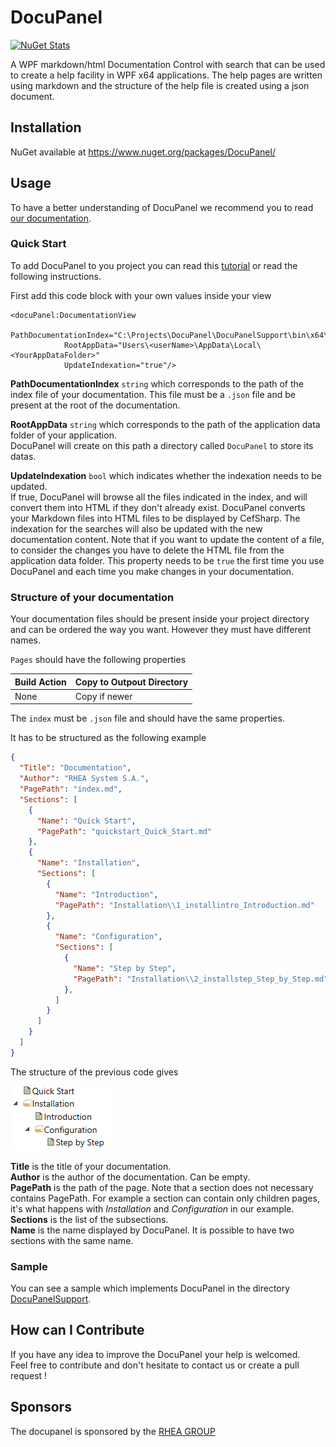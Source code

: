 # DocuPanel #
[![NuGet Stats](https://img.shields.io/badge/nuget-v0.3.0-blue.svg)](https://www.nuget.org/packages/DocuPanel/)

A WPF markdown/html Documentation Control with search that can be used to create a help facility in WPF x64 applications. The help pages are written using markdown and the structure of the help file is created using a json document.

## Installation ##

NuGet available at https://www.nuget.org/packages/DocuPanel/

## Usage ##
To have a better understanding of DocuPanel we recommend you to read [our documentation](https://rheagroup.gitbooks.io/docupanel/).

### Quick Start ###
To add DocuPanel to you project you can read this [tutorial](https://www.codeproject.com/Articles/1177702/Display-your-Markdown-documentation-using-DocuPane) or read the following instructions.

First add this code block with your own values inside your view
``` xaml
<docuPanel:DocumentationView
            PathDocumentationIndex="C:\Projects\DocuPanel\DocuPanelSupport\bin\x64\Debug\Documentation\book.json"
            RootAppData="Users\<userName>\AppData\Local\<YourAppDataFolder>"
            UpdateIndexation="true"/>
```

**PathDocumentationIndex** `string` which corresponds to the path of the index file of your documentation. This file must be a `.json` file and be present at the root of the documentation.

**RootAppData** `string` which corresponds to the path of the application data folder of your application.  
DocuPanel will create on this path a directory called `DocuPanel` to store its datas.  

**UpdateIndexation** `bool` which indicates whether the indexation needs to be updated.  
If true, DocuPanel will browse all the files indicated in the index, and will convert them into HTML if they don't already exist. DocuPanel converts your Markdown files into HTML files to be displayed by CefSharp. The indexation for the searches will also be updated with the new documentation content. Note that if you want to update the content of a file, to consider the changes you have to delete the HTML file from the application data folder. This property needs to be `true` the first time you use DocuPanel and each time you make changes in your documentation.

### Structure of your documentation ###
Your documentation files should be present inside your project directory and can be ordered the way you want. However they must have different names.

`Pages` should have the following properties  

| Build Action | Copy to Outpout Directory |
|:-------------|:--------------------------|
| None         | Copy if newer             |

The `index` must be `.json` file and should have the same properties.

It has to be structured as the following example
``` json
{
  "Title": "Documentation",
  "Author": "RHEA System S.A.",
  "PagePath": "index.md",
  "Sections": [
    {
      "Name": "Quick Start",
      "PagePath": "quickstart_Quick_Start.md"
    },
    {
      "Name": "Installation",
      "Sections": [
        {
          "Name": "Introduction",
          "PagePath": "Installation\\1_installintro_Introduction.md"
        },
        {
          "Name": "Configuration",
          "Sections": [
            {
              "Name": "Step by Step",
              "PagePath": "Installation\\2_installstep_Step_by_Step.md"
            },
          ]
        }
      ]
    }
  ]
}
```
The structure of the previous code gives

![Image](https://github.com/RHEAGROUP/docupanel/blob/master/hierarchy.PNG)

**Title** is the title of your documentation.  
**Author** is the author of the documentation. Can be empty.  
**PagePath** is the path of the page. Note that a section does not necessary contains PagePath. For example a section can contain only children pages, it's what happens with *Installation* and *Configuration* in our example.    
**Sections** is the list of the subsections.   
**Name** is the name displayed by DocuPanel. It is possible to have two sections with the same name.

### Sample ###
You can see a sample which implements DocuPanel in the directory [DocuPanelSupport](https://github.com/RHEAGROUP/docupanel/tree/master/DocuPanelSupport).

## How can I Contribute ##
If you have any idea to improve the DocuPanel your help is welcomed.  
Feel free to contribute and don't hesitate to contact us or create a pull request !

## Sponsors ##
The docupanel is sponsored by the [RHEA GROUP](https://www.rheagroup.com/)
